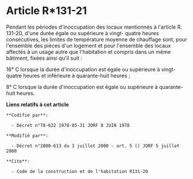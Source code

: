 # Article R*131-21

Pendant les périodes d'inoccupation des locaux mentionnés à l'article R. 131-20, d'une durée égale ou supérieure à vingt-
quatre heures consécutives, les limites de température moyenne de chauffage sont, pour l'ensemble des pièces d'un logement et
pour l'ensemble des locaux affectés à un usage autre que l'habitation et compris dans un même bâtiment, fixées ainsi qu'il
suit : 

16° C lorsque la durée d'inoccupation est égale ou supérieure à vingt-quatre heures et inférieure à quarante-huit heures ; 

8° C lorsque la durée d'inoccupation est égale ou supérieure à quarante-huit heures.

**Liens relatifs à cet article**

	**Codifié par**:

	  - Décret n°78-622 1978-05-31 JORF 8 JUIN 1978

	**Modifié par**:

	  - Décret n°2000-613 du 3 juillet 2000 - art. 5 () JORF 5 juillet 2000

	**Cite**:

	  - Code de la construction et de l'habitation R131-20
